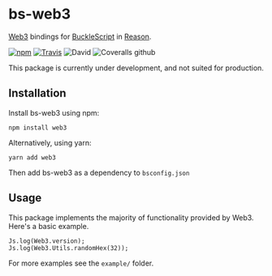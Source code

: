 # bs-web3

[Web3](https://github.com/ethereum/web3.js) bindings for [BuckleScript](https://github.com/bloomberg/bucklescript) in [Reason](https://github.com/facebook/reason).

[![npm](https://img.shields.io/npm/v/bs-web3.svg?style=flat-square)](https://www.npmjs.com/package/bs-web3) [![Travis](https://img.shields.io/travis/figitaki/bs-web3.svg?style=flat-square)](https://travis-ci.org/figitaki/bs-web3) ![David](https://img.shields.io/david/figitaki/bs-web3.svg?style=flat-square) ![Coveralls github](https://img.shields.io/coveralls/github/figitaki/web3-svg.svg?style=flat-square)


This package is currently under development, and not suited for production.

## Installation

Install bs-web3 using npm:

```
npm install web3
```

Alternatively, using yarn:

```
yarn add web3
```

Then add bs-web3 as a dependency to `bsconfig.json`

## Usage

This package implements the majority of functionality provided by Web3. Here's a basic example.

```
Js.log(Web3.version);
Js.log(Web3.Utils.randomHex(32));
```

For more examples see the `example/` folder. 

